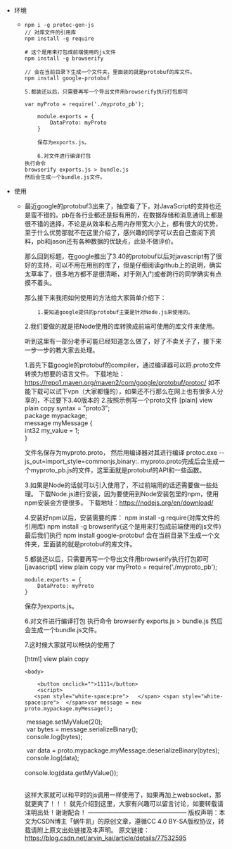 * 环境

  * ```
    npm i -g protoc-gen-js
    // 对库文件的引用库
    npm install -g require
    
    # 这个是用来打包成前端使用的js文件
    npm install -g browserify
    
    // 会在当前目录下生成一个文件夹，里面装的就是protobuf的库文件。
    npm install google-protobuf
    
    5.都装还以后，只需要再写一个导出文件用browserify执行打包即可
    
    var myProto = require('./myproto_pb');  
      
        module.exports = {  
            DataProto: myProto  
        }  
        
        保存为exports.js。
        
        6.对文件进行编译打包
    执行命令 
    browserify exports.js > bundle.js
    然后会生成一个bundle.js文件。
    ```

* 使用

  * 最近google的protobuf3出来了，抽空看了下，对JavaScript的支持也还是蛮不错的。pb在各行业都还是挺有用的，在数据存储和消息通讯上都是很不错的选择，不论是从效率和占用内存带宽大小上，都有很大的优势，至于什么优势那就不在这里介绍了，感兴趣的同学可以去自己查阅下资料，pb和jason还有各种数据的优缺点，此处不做评价。

    那么回到标题，在google推出了3.40的protobuf以后对javascript有了很好的支持，可以不用在用别的库了，但是仔细阅读github上的说明，确实太草率了，很多地方都不是很清晰，对于刚入门或者跨行的同学确实有点摸不着头。

    那么接下来我把如何使用的方法给大家简单介绍下：

            1.要知道google提供的protobuf主要是针对Node.js来使用的。

    2.我们要做的就是把Node使用的库转换成前端可使用的库文件来使用。

    听到这里有一部分老手可能已经知道怎么做了，好了不卖关子了，接下来一步一步的教大家去处理。

    1.首先下载google的protobuf的compiler，通过编译器可以将.proto文件转换为想要的语言文件。
    下载地址：https://repo1.maven.org/maven2/com/google/protobuf/protoc/
    如不能下载可以试下vpn（大家都懂的），如果还不行那么在网上也有很多人分享的，不过要下3.40版本的
    2.按照示例写一个proto文件
    [plain]  view plain  copy
    syntax = "proto3";  
        package mypackage;  
        message myMessage {  
            int32 my_value =  1;  
        }  

    

     文件名保存为myproto.proto， 然后用编译器对其进行编译
    protoc.exe --js_out=import_style=commonjs,binary:. myproto.proto完成后会生成一个myproto_pb.js的文件，这里面就是protobuf的API和一些函数。

    3.如果是Node的话就可以引入使用了，不过前端用的话还需要做一些处理。
    下载Node.js进行安装，因为要使用到Node安装包里的npm，使用npm安装会方便很多。
    下载地址：https://nodejs.org/en/download/

    4.安装好npm以后，安装需要的库：
    npm install -g require(对库文件的引用库)
    npm install -g browserify(这个是用来打包成前端使用的js文件)
    最后我们执行
    npm install google-protobuf
    会在当前目录下生成一个文件夹，里面装的就是protobuf的库文件。

    5.都装还以后，只需要再写一个导出文件用browserify执行打包即可
    [javascript]  view plain  copy
    var myProto = require('./myproto_pb');  

        module.exports = {  
            DataProto: myProto  
        }  
    保存为exports.js。

    6.对文件进行编译打包
    执行命令 
    browserify exports.js > bundle.js
    然后会生成一个bundle.js文件。

    7.这时候大家就可以畅快的使用了

    [html]  view plain  copy
    <html>  
        <head>  
            <script type="text/javascript" src="./bundle.js"></script>  
        </head>  

        <body>  
          
            <button onclick="">1111</button>  
            <script>  
           <span style="white-space:pre">   </span> <span style="white-space:pre">  </span>var message = new proto.mypackage.myMessage();  
       <span style="white-space:pre">       </span>message.setMyValue(20);  
    <span style="white-space:pre">      </span>var bytes = message.serializeBinary();  
    <span style="white-space:pre">      </span>console.log(bytes);  

    <span style="white-space:pre">      </span>var data = proto.mypackage.myMessage.deserializeBinary(bytes);  
    <span style="white-space:pre">      </span>console.log(data);  
    <span style="white-space:pre">      </span>console.log(data.getMyValue());  
            </script>  
        </body>  
    </html>  

    这样大家就可以和平时的js调用一样使用了，如果再加上websocket，那就更爽了！！！
    就先介绍到这里，大家有兴趣可以留言讨论，如要转载请注明出处！谢谢配合！
    ————————————————
    版权声明：本文为CSDN博主「蜗牛凯」的原创文章，遵循CC 4.0 BY-SA版权协议，转载请附上原文出处链接及本声明。
    原文链接：https://blog.csdn.net/arvin_kai/article/details/77532595